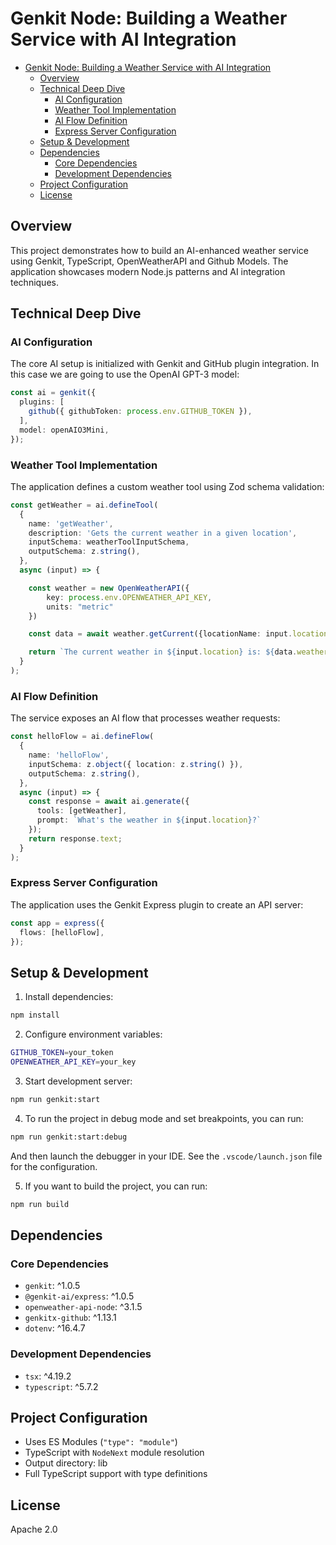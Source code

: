 # Genkit Node: Building a Weather Service with AI Integration

<!-- TOC -->

- [Genkit Node: Building a Weather Service with AI Integration](#genkit-node-building-a-weather-service-with-ai-integration)
  - [Overview](#overview)
  - [Technical Deep Dive](#technical-deep-dive)
    - [AI Configuration](#ai-configuration)
    - [Weather Tool Implementation](#weather-tool-implementation)
    - [AI Flow Definition](#ai-flow-definition)
    - [Express Server Configuration](#express-server-configuration)
  - [Setup \& Development](#setup--development)
  - [Dependencies](#dependencies)
    - [Core Dependencies](#core-dependencies)
    - [Development Dependencies](#development-dependencies)
  - [Project Configuration](#project-configuration)
  - [License](#license)

<!-- /TOC -->
## Overview

This project demonstrates how to build an AI-enhanced weather service using Genkit, TypeScript, OpenWeatherAPI and Github Models. The application showcases modern Node.js patterns and AI integration techniques.

## Technical Deep Dive

### AI Configuration
The core AI setup is initialized with Genkit and GitHub plugin integration. In this case we are going to use the OpenAI GPT-3 model:

```typescript
const ai = genkit({
  plugins: [
    github({ githubToken: process.env.GITHUB_TOKEN }),
  ],
  model: openAIO3Mini,
});
```

### Weather Tool Implementation
The application defines a custom weather tool using Zod schema validation:

```typescript
const getWeather = ai.defineTool(
  {
    name: 'getWeather',
    description: 'Gets the current weather in a given location',
    inputSchema: weatherToolInputSchema,
    outputSchema: z.string(),
  },
  async (input) => {

    const weather = new OpenWeatherAPI({
        key: process.env.OPENWEATHER_API_KEY,
        units: "metric"
    })

    const data = await weather.getCurrent({locationName: input.location});

    return `The current weather in ${input.location} is: ${data.weather.temp.cur} Degrees in Celsius`;
  }
);
```

### AI Flow Definition
The service exposes an AI flow that processes weather requests:

```typescript
const helloFlow = ai.defineFlow(
  {
    name: 'helloFlow',
    inputSchema: z.object({ location: z.string() }),
    outputSchema: z.string(),
  },
  async (input) => {
    const response = await ai.generate({
      tools: [getWeather],
      prompt: `What's the weather in ${input.location}?`
    });
    return response.text;
  }
);
```

### Express Server Configuration
The application uses the Genkit Express plugin to create an API server:

```typescript
const app = express({
  flows: [helloFlow],
});
```

## Setup & Development

1. Install dependencies:
```bash
npm install
```

2. Configure environment variables:
```bash
GITHUB_TOKEN=your_token
OPENWEATHER_API_KEY=your_key
```

3. Start development server:
```bash
npm run genkit:start
```

4. To run the project in debug mode and set breakpoints, you can run:
```bash
npm run genkit:start:debug
```
And then launch the debugger in your IDE. See the `.vscode/launch.json` file for the configuration.

5. If you want to build the project, you can run:
```bash
npm run build
```

## Dependencies

### Core Dependencies
- `genkit`: ^1.0.5
- `@genkit-ai/express`: ^1.0.5
- `openweather-api-node`: ^3.1.5
- `genkitx-github`: ^1.13.1
- `dotenv`: ^16.4.7

### Development Dependencies
- `tsx`: ^4.19.2
- `typescript`: ^5.7.2

## Project Configuration

- Uses ES Modules (`"type": "module"`)
- TypeScript with `NodeNext` module resolution
- Output directory: lib
- Full TypeScript support with type definitions

## License

Apache 2.0
